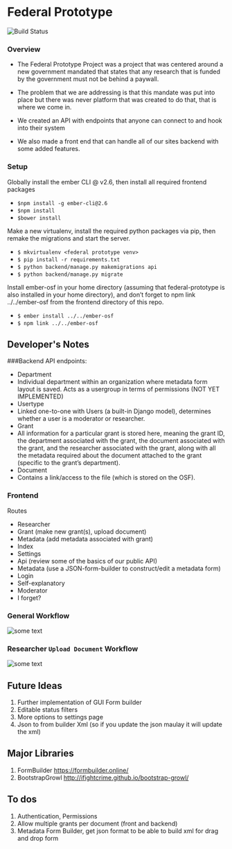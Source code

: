 Federal Prototype
============
![Build Status](https://travis-ci.org/CenterForOpenScience/Federal-Prototype.svg?branch=master)

### Overview
* The Federal Prototype Project was a project that was centered around a new government mandated that states that any research that is funded by the government must not be behind a paywall.

* The problem that we are addressing is that this mandate was put into place but there was never  platform that was created to do that, that is where we come in. 

* We created an API with endpoints that anyone can connect to and hook into their system
* We also made a front end that can handle all of our sites backend with some added features.

### Setup
Globally install the ember CLI @ v2.6, then install all required frontend packages

- `$npm install -g ember-cli@2.6`
- `$npm install`
- `$bower install`

Make a new virtualenv, install the required python packages via pip, then remake the migrations and start the server.

- `$ mkvirtualenv <federal prototype venv>`
- `$ pip install -r requirements.txt`
- `$ python backend/manage.py makemigrations api`
- `$ python backend/manage.py migrate`

Install ember-osf in your home directory (assuming that federal-prototype is also installed in your home directory), and don’t forget to npm link ../../ember-osf from the frontend directory of this repo.
- `$ ember install ../../ember-osf`
- `$ npm link ../../ember-osf`

## Developer's Notes
###Backend
API endpoints:

* Department
 * Individual department within an organization where metadata form layout is saved.
Acts as a usergroup in terms of permissions (NOT YET IMPLEMENTED)
* Usertype
 * Linked one-to-one with Users (a built-in Django model), determines whether a user is a moderator or researcher.
* Grant
 * All information for a particular grant is stored here, meaning the grant ID, the department associated with the grant, the document associated with the grant, and the researcher associated with the grant, along with all the metadata required about the document attached to the grant (specific to the grant’s department).
* Document
 * Contains a link/access to the file (which is stored on the OSF).

### Frontend
Routes

* Researcher
 * Grant (make new grant(s), upload document)
 * Metadata (add metadata associated with grant)
 * Index
* Settings
 * Api (review some of the basics of our public API)
 * Metadata (use a JSON-form-builder to construct/edit a metadata form)
* Login
 * Self-explanatory
* Moderator
 * I forget?

### General Workflow
![some text](https://raw.githubusercontent.com/Rytiggy/Federal-Prototype/master/Federal%20Prototype%20Documentation%20(1).png)

### Researcher `Upload Document` Workflow
![some text](https://raw.githubusercontent.com/Rytiggy/Federal-Prototype/master/Federal%20Prototype%20Documentation.png)

## Future Ideas
1. Further implementation of GUI Form builder 
2. Editable status filters 
3. More options to settings page 
4. Json to from builder Xml (so if you update the json maulay it will update the xml)

## Major Libraries 
1. FormBuilder https://formbuilder.online/
2. BootstrapGrowl http://ifightcrime.github.io/bootstrap-growl/

## To dos
1. Authentication, Permissions
2. Allow multiple grants per document (front and backend)
3. Metadata Form Builder, get json format to be able to build xml for drag and drop form
